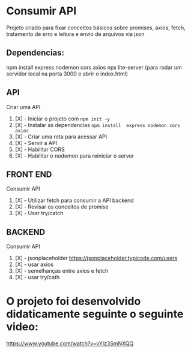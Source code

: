 # Consumir API

Projeto criado para fixar conceitos básicos sobre promises, axios, fetch, tratamento de erro e leitura e envio de arquivos via json


## Dependencias:
  npm install express nodemon cors axios 
  npx lite-server (para rodar um servidor local na porta 3000 e abrir o index.html)

## API

Criar uma API
1. [X] - Iniciar o projeto com `npm init -y`
1. [X]  - Instalar as dependencias  `npm install  express nodemon cors axios`
1. [X]  - Criar uma rota para acessar API
1. [X]  - Servir a API
1. [X]  - Habilitar CORS
1. [X]  - Habilitar  o nodemon para reiniciar  o server

## FRONT END
Consumir API
1. [X]  - Utilizar fetch para consumir a API backend
1. [X]  - Revisar os conceitos de promise
1. [X]  - Usar try/catch


## BACKEND 
Consumir API
1. [X] - jsonplaceholder https://jsonplaceholder.typicode.com/users
1. [X] - usar axios
1. [X] - semelhanças entre axios e fetch
1. [X] - usar try/cath

# O projeto foi desenvolvido didaticamente seguinte o seguinte video:
https://www.youtube.com/watch?v=vYlz3SmNXQQ